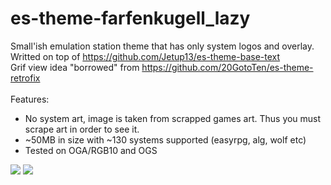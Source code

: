 # es-theme-farfenkugell_lazy
Small'ish emulation station theme that has only system logos and overlay. <br>
Writted on top of https://github.com/Jetup13/es-theme-base-text <br>
Grif view idea "borrowed" from https://github.com/20GotoTen/es-theme-retrofix <br>
 <br>
Features:
- No system art, image is taken from scrapped games art. Thus you must scrape art in order to see it.
- ~50MB in size with ~130 systems supported (easyrpg, alg, wolf etc)
- Tested on OGA/RGB10 and OGS

<img src="https://i.imgur.com/td0u6hO.jpg"></a>
<img src="https://i.imgur.com/5I1P7oE.jpg"></a>
